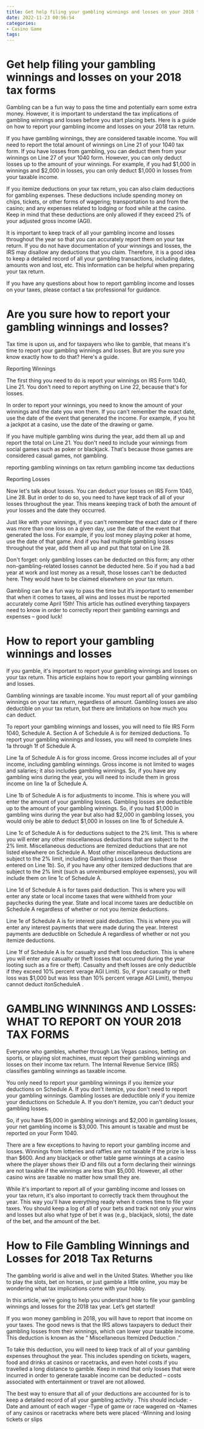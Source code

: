 ```yaml
---
title: Get help filing your gambling winnings and losses on your 2018 tax forms
date: 2022-11-23 00:56:54
categories:
- Casino Game
tags:
---
```



#  Get help filing your gambling winnings and losses on your 2018 tax forms

Gambling can be a fun way to pass the time and potentially earn some extra money. However, it is important to understand the tax implications of gambling winnings and losses before you start placing bets. Here is a guide on how to report your gambling income and losses on your 2018 tax return.

If you have gambling winnings, they are considered taxable income. You will need to report the total amount of winnings on Line 21 of your 1040 tax form. If you have losses from gambling, you can deduct them from your winnings on Line 27 of your 1040 form. However, you can only deduct losses up to the amount of your winnings. For example, if you had $1,000 in winnings and $2,000 in losses, you can only deduct $1,000 in losses from your taxable income.

If you itemize deductions on your tax return, you can also claim deductions for gambling expenses. These deductions include spending money on chips, tickets, or other forms of wagering; transportation to and from the casino; and any expenses related to lodging or food while at the casino. Keep in mind that these deductions are only allowed if they exceed 2% of your adjusted gross income (AGI).

It is important to keep track of all your gambling income and losses throughout the year so that you can accurately report them on your tax return. If you do not have documentation of your winnings and losses, the IRS may disallow any deductions that you claim. Therefore, it is a good idea to keep a detailed record of all your gambling transactions, including dates, amounts won and lost, etc. This information can be helpful when preparing your tax return.

If you have any questions about how to report gambling income and losses on your taxes, please contact a tax professional for guidance.

#  Are you sure how to report your gambling winnings and losses?

Tax time is upon us, and for taxpayers who like to gamble, that means it's time to report your gambling winnings and losses. But are you sure you know exactly how to do that? Here's a guide.

Reporting Winnings

The first thing you need to do is report your winnings on IRS Form 1040, Line 21. You don't need to report anything on Line 22, because that's for losses.

In order to report your winnings, you need to know the amount of your winnings and the date you won them. If you can't remember the exact date, use the date of the event that generated the income. For example, if you hit a jackpot at a casino, use the date of the drawing or game.

If you have multiple gambling wins during the year, add them all up and report the total on Line 21. You don't need to include your winnings from social games such as poker or blackjack. That's because those games are considered casual games, not gambling.

 reporting gambling winnings on tax return 
gambling income tax deductions


Reporting Losses

Now let's talk about losses. You can deduct your losses on IRS Form 1040, Line 28. But in order to do so, you need to have kept track of all of your losses throughout the year. This means keeping track of both the amount of your losses and the date they occurred.

Just like with your winnings, if you can't remember the exact date or if there was more than one loss on a given day, use the date of the event that generated the loss. For example, if you lost money playing poker at home, use the date of that game. And if you had multiple gambling losses throughout the year, add them all up and put that total on Line 28.

Don't forget: only gambling losses can be deducted on this form; any other non-gambling-related losses cannot be deducted here. So if you had a bad year at work and lost money as a result, those losses can't be deducted here. They would have to be claimed elsewhere on your tax return.  

  Gambling can be a fun way to pass the time but it’s important to remember that when it comes to taxes, all wins and losses must be reported accurately come April 15th! This article has outlined everything taxpayers need to know in order to correctly report their gambling earnings and expenses – good luck!

#  How to report your gambling winnings and losses

If you gamble, it's important to report your gambling winnings and losses on your tax return. This article explains how to report your gambling winnings and losses.

Gambling winnings are taxable income. You must report all of your gambling winnings on your tax return, regardless of amount. Gambling losses are also deductible on your tax return, but there are limitations on how much you can deduct.

To report your gambling winnings and losses, you will need to file IRS Form 1040, Schedule A. Section A of Schedule A is for itemized deductions. To report your gambling winnings and losses, you will need to complete lines 1a through 1f of Schedule A.

Line 1a of Schedule A is for gross income. Gross income includes all of your income, including gambling winnings. Gross income is not limited to wages and salaries; it also includes gambling winnings. So, if you have any gambling wins during the year, you will need to include them in gross income on line 1a of Schedule A.

Line 1b of Schedule A is for adjustments to income. This is where you will enter the amount of your gambling losses. Gambling losses are deductible up to the amount of your gambling winnings. So, if you had $1,000 in gambling wins during the year but also had $2,000 in gambling losses, you would only be able to deduct $1,000 in losses on line 1b of Schedule A.

Line 1c of Schedule A is for deductions subject to the 2% limit. This is where you will enter any other miscellaneous deductions that are subject to the 2% limit. Miscellaneous deductions are itemized deductions that are not listed elsewhere on Schedule A. Most other miscellaneous deductions are subject to the 2% limit, including Gambling Losses (other than those entered on Line 1b). So, if you have any other itemized deductions that are subject to the 2% limit (such as unreimbursed employee expenses), you will include them on line 1c of Schedule A.

Line 1d of Schedule A is for taxes paid deduction. This is where you will enter any state or local income taxes that were withheld from your paychecks during the year. State and local income taxes are deductible on Schedule A regardless of whether or not you itemize deductions.

Line 1e of Schedule A is for interest paid deduction. This is where you will enter any interest payments that were made during the year. Interest payments are deductible on Schedule A regardless of whether or not you itemize deductions.

Line 1f of Schedule A is for casualty and theft loss deduction. This is where you will enter any casualty or theft losses that occurred during the year looting such as a fire or theft). Casualty and theft losses are only deductible if they exceed 10% percent verage AGI Limit). So, if your casualty or theft loss was $1,000 but was less than 10% percent verage AGI Limit), thenyou cannot deduct itonScheduleA .

#  GAMBLING WINNINGS AND LOSSES: WHAT TO REPORT ON YOUR 2018 TAX FORMS

Everyone who gambles, whether through Las Vegas casinos, betting on sports, or playing slot machines, must report their gambling winnings and losses on their income tax return. The Internal Revenue Service (IRS) classifies gambling winnings as taxable income.

You only need to report your gambling winnings if you itemize your deductions on Schedule A. If you don't itemize, you don't need to report your gambling winnings. Gambling losses are deductible only if you itemize your deductions on Schedule A. If you don't itemize, you can't deduct your gambling losses.

So, if you have $5,000 in gambling winnings and $2,000 in gambling losses, your net gambling income is $3,000. This amount is taxable and must be reported on your Form 1040.

There are a few exceptions to having to report your gambling income and losses. Winnings from lotteries and raffles are not taxable if the prize is less than $600. And any blackjack or other table game winnings at a casino where the player shows their ID and fills out a form declaring their winnings are not taxable if the winnings are less than $5,000. However, all other casino wins are taxable no matter how small they are.

While it's important to report all of your gambling income and losses on your tax return, it's also important to correctly track them throughout the year. This way you'll have everything ready when it comes time to file your taxes. You should keep a log of all of your bets and track not only your wins and losses but also what type of bet it was (e.g., blackjack, slots), the date of the bet, and the amount of the bet.

#  How to File Gambling Winnings and Losses for 2018 Tax Returns

The gambling world is alive and well in the United States. Whether you like to play the slots, bet on horses, or just gamble a little online, you may be wondering what tax implications come with your hobby.

In this article, we’re going to help you understand how to file your gambling winnings and losses for the 2018 tax year. Let’s get started!

If you won money gambling in 2018, you will have to report that income on your taxes. The good news is that the IRS allows taxpayers to deduct their gambling losses from their winnings, which can lower your taxable income. This deduction is known as the “ Miscellaneous Itemized Deduction .”

To take this deduction, you will need to keep track of all of your gambling expenses throughout the year. This includes spending on tickets, wagers, food and drinks at casinos or racetracks, and even hotel costs if you travelled a long distance to gamble. Keep in mind that only losses that were incurred in order to generate taxable income can be deducted – costs associated with entertainment or travel are not allowed.

The best way to ensure that all of your deductions are accounted for is to keep a detailed record of all your gambling activity . This should include:
-Date and amount of each wager
-Type of game or race wagered on
-Names of any casinos or racetracks where bets were placed
-Winning and losing tickets or slips